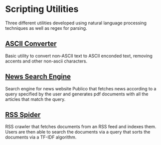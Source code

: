 # Scripting Utilities
Three different utilities developed using natural language processing techniques as well as regex for parsing.

## [ASCII Converter](Assignment1)
Basic utility to convert non-ASCII text to ASCII enconded text, removing accents and other non-ascii characters.


## [News Search Engine](Assignment2)
Search engine for news website Publico that fetches news according to a query specified by the user and generates
pdf documents with all the articles that match the query.

## [RSS Spider](Assignment3)
RSS crawler that fetches documents from an RSS feed and indexes them. Users are then able to search the documents
via a query that sorts the documents via a TF-IDF algorithm.